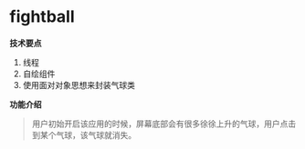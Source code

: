 # fightball

**技术要点**

1. 线程
2. 自绘组件
3. 使用面对对象思想来封装气球类

**功能介绍**
>用户初始开启该应用的时候，屏幕底部会有很多徐徐上升的气球，用户点击到某个气球，该气球就消失。
